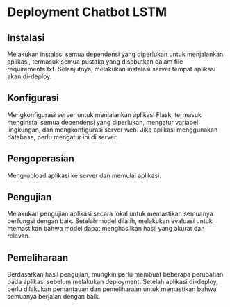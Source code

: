 # Deployment Chatbot LSTM

## Instalasi
Melakukan instalasi semua dependensi yang diperlukan untuk menjalankan aplikasi, termasuk semua pustaka yang disebutkan dalam file requirements.txt. Selanjutnya, melakukan instalasi server tempat aplikasi akan di-deploy.

## Konfigurasi
Mengkonfigurasi server untuk menjalankan aplikasi Flask, termasuk menginstal semua dependensi yang diperlukan, mengatur variabel lingkungan, dan mengkonfigurasi server web. Jika aplikasi menggunakan database, perlu mengatur ini di server.

## Pengoperasian
Meng-upload aplikasi ke server dan memulai aplikasi.

## Pengujian
Melakukan pengujian aplikasi secara lokal untuk memastikan semuanya berfungsi dengan baik. Setelah model dilatih, melakukan evaluasi untuk memastikan bahwa model dapat menghasilkan hasil yang akurat dan relevan.

## Pemeliharaan
Berdasarkan hasil pengujian, mungkin perlu membuat beberapa perubahan pada aplikasi sebelum melakukan deployment. Setelah aplikasi di-deploy, perlu dilakukan pemantauan dan pemeliharaan untuk memastikan bahwa semuanya berjalan dengan baik.